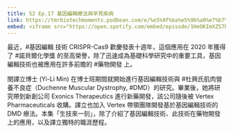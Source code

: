 ```yaml
---
title: S2 Ep.17 基因編輯療法與罕見疾病
link: https://tmrbiotechmoments.podbean.com/e/%e5%9f%ba%e5%9b%a0%e7%b7%a8%e8%bc%af%e7%99%82%e6%b3%95%e8%88%87%e7%bd%95%e8%a6%8b%e7%96%be%e7%97%85-ft-%e9%96%94%e8%ad%af%e7%ab%8b-dr-yi-li-min/
embed: <iframe src="https://open.spotify.com/embed/episode/1HeOKImXZS7bLh6JeQTezy" width="100%" height="232" frameborder="0" allowtransparency="true" allow="encrypted-media"></iframe>
---
```


最近，#基因編輯 技術 CRISPR-Cas9 歡慶發表十週年，這個應用在 2020 年獲得了 #諾貝爾化學獎 的至高榮譽，除了迅速成為基礎科學研究中的重要工具，基因編輯技術也被應用在許多前贍的 #藥物開發 上。

閔譯立博士 (Yi-Li Min) 在博士班期間就開始進行基因編輯技術與 #杜興氏肌肉營養不良症（Duchenne Muscular Dystrophy, #DMD）的研究。畢業後，她將研究帶到新創公司 Exonics Therapeutics 進行新藥開發，該公司隨後被 Vertex Pharmaceuticals 收購。譯立也加入 Vertex 帶領團隊開發基於基因編輯技術的 DMD 療法。本集「生技來一刻」，除了介紹了基因編輯技術、此技術在藥物開發上的應用，以及譯立獨特的職涯歷程。

